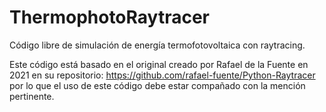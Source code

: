 # ThermophotoRaytracer
Código libre de simulación de energía termofotovoltaica con raytracing.

Este código está basado en el original creado por Rafael de la Fuente en 2021 en su repositorio: https://github.com/rafael-fuente/Python-Raytracer por lo que el uso de este código debe estar compañado con la mención pertinente.
